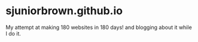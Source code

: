 # sjuniorbrown.github.io
My attempt at making 180 websites in 180 days! and blogging about it while I do it.
